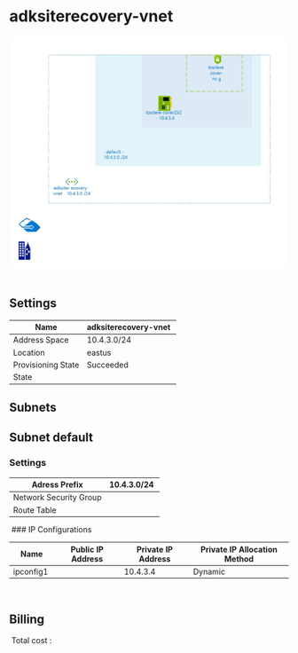# adksiterecovery-vnet 
![alt text](/../assets/2478bca0e8cb414f8037745d70d29dfc.jpg) 
## Settings


| Name | adksiterecovery-vnet  |
| --- | --- |
| Address Space | 10.4.3.0/24  |
| Location | eastus  |
| Provisioning State | Succeeded  |
| State |   |


## Subnets

## Subnet default

### Settings


| Adress Prefix | 10.4.3.0/24  |
| --- | --- |
| Network Security Group |   |
| Route Table |   |

 ### IP Configurations


| Name | Public IP Address | Private IP Address | Private IP Allocation Method |
| --- | --- | --- | --- |
| ipconfig1  |   | 10.4.3.4  | Dynamic  |
 
## Billing
 Total cost : 
